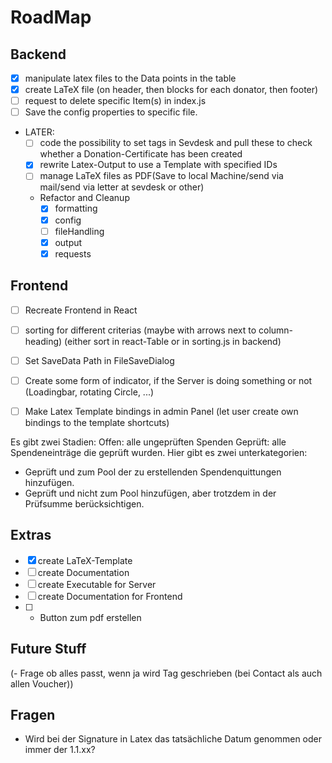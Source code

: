 # RoadMap

## Backend

- [x] manipulate latex files to the Data points in the table
- [x] create LaTeX file (on header, then blocks for each donator, then footer)
- [ ] request to delete specific Item(s) in index.js
- [ ] Save the config properties to specific file.

- LATER:
  - [ ] code the possibility to set tags in Sevdesk and pull these to check whether a Donation-Certificate has been created
  - [x] rewrite Latex-Output to use a Template with specified IDs
  - [ ] manage LaTeX files as PDF(Save to local Machine/send via mail/send via letter at sevdesk or other)
  - Refactor and Cleanup
    - [x] formatting
    - [x] config
    - [ ] fileHandling
    - [x] output
    - [x] requests

## Frontend

- [ ] Recreate Frontend in React
- [ ] sorting for different criterias (maybe with arrows next to column-heading) (either sort in react-Table or in sorting.js in backend)

- [ ] Set SaveData Path in FileSaveDialog
- [ ] Create some form of indicator, if the Server is doing something or not (Loadingbar, rotating Circle, ...)
- [ ] Make Latex Template bindings in admin Panel (let user create own bindings to the template shortcuts)

Es gibt zwei Stadien:
Offen: alle ungeprüften Spenden
Geprüft: alle Spendeneinträge die geprüft wurden. Hier gibt es zwei unterkategorien:

- Geprüft und zum Pool der zu erstellenden Spendenquittungen hinzufügen.
- Geprüft und nicht zum Pool hinzufügen, aber trotzdem in der Prüfsumme berücksichtigen.

## Extras

- [x] create LaTeX-Template
- [ ] create Documentation
- [ ] create Executable for Server
- [ ] create Documentation for Frontend
- [ ] - Button zum pdf erstellen

## Future Stuff

(- Frage ob alles passt, wenn ja wird Tag geschrieben (bei Contact als auch allen Voucher))

## Fragen

- Wird bei der Signature in Latex das tatsächliche Datum genommen oder immer der 1.1.xx?

